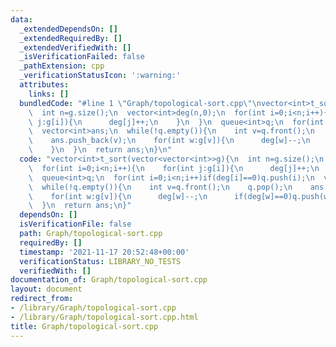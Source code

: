 ```yaml
---
data:
  _extendedDependsOn: []
  _extendedRequiredBy: []
  _extendedVerifiedWith: []
  _isVerificationFailed: false
  _pathExtension: cpp
  _verificationStatusIcon: ':warning:'
  attributes:
    links: []
  bundledCode: "#line 1 \"Graph/topological-sort.cpp\"\nvector<int>t_sort(vector<vector<int>>g){\n\
    \  int n=g.size();\n  vector<int>deg(n,0);\n  for(int i=0;i<n;i++){\n    for(int\
    \ j:g[i]){\n      deg[j]++;\n    }\n  }\n  queue<int>q;\n  for(int i=0;i<n;i++)if(deg[i]==0)q.push(i);\n\
    \  vector<int>ans;\n  while(!q.empty()){\n    int v=q.front();\n    q.pop();\n\
    \    ans.push_back(v);\n    for(int w:g[v]){\n      deg[w]--;\n      if(deg[w]==0)q.push(w);\n\
    \    }\n  }\n  return ans;\n}\n"
  code: "vector<int>t_sort(vector<vector<int>>g){\n  int n=g.size();\n  vector<int>deg(n,0);\n\
    \  for(int i=0;i<n;i++){\n    for(int j:g[i]){\n      deg[j]++;\n    }\n  }\n\
    \  queue<int>q;\n  for(int i=0;i<n;i++)if(deg[i]==0)q.push(i);\n  vector<int>ans;\n\
    \  while(!q.empty()){\n    int v=q.front();\n    q.pop();\n    ans.push_back(v);\n\
    \    for(int w:g[v]){\n      deg[w]--;\n      if(deg[w]==0)q.push(w);\n    }\n\
    \  }\n  return ans;\n}"
  dependsOn: []
  isVerificationFile: false
  path: Graph/topological-sort.cpp
  requiredBy: []
  timestamp: '2021-11-17 20:52:48+00:00'
  verificationStatus: LIBRARY_NO_TESTS
  verifiedWith: []
documentation_of: Graph/topological-sort.cpp
layout: document
redirect_from:
- /library/Graph/topological-sort.cpp
- /library/Graph/topological-sort.cpp.html
title: Graph/topological-sort.cpp
---
```

